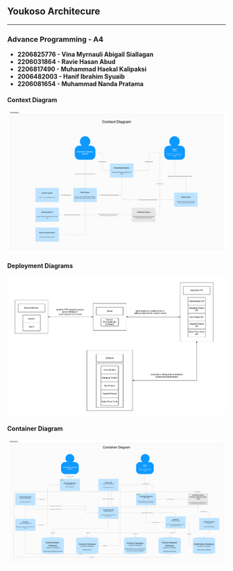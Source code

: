 ## Youkoso Architecure

---

### Advance Programming - A4

- **2206825776 - Vina Myrnauli Abigail Siallagan**
- **2206031864 - Ravie Hasan Abud**
- **2206817490 - Muhammad Haekal Kalipaksi**
- **2006482003 - Hanif Ibrahim Syuaib**
- **2206081654 - Muhammad Nanda Pratama**

#### Context Diagram

![context diagram](images/context-diagram.png)

#### Deployment Diagrams
![Deployment](images/deployment-diagram.png)

#### Container Diagram
![Container Diagram](images/container-diagram.png)
